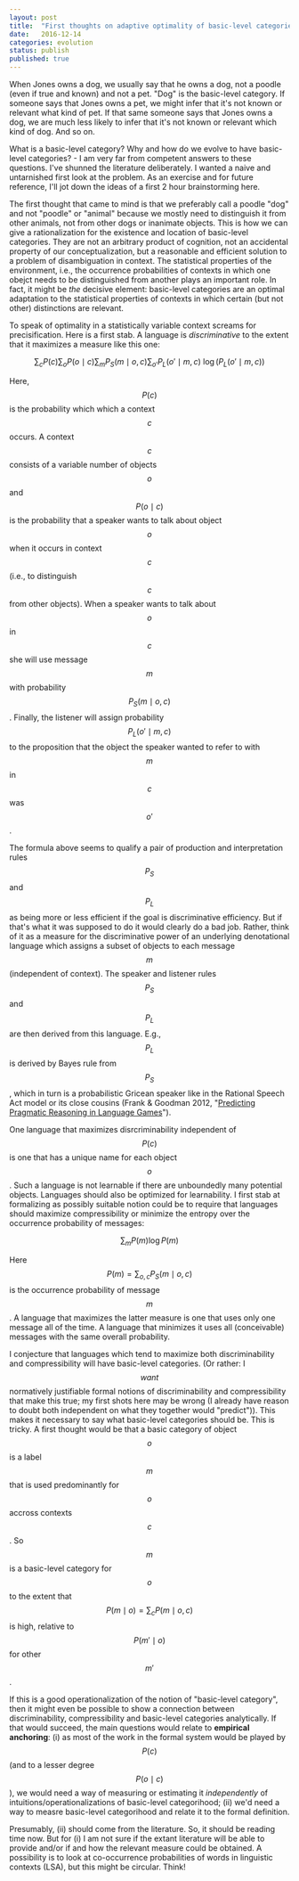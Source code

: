 ```yaml
---
layout: post
title:  "First thoughts on adaptive optimality of basic-level categories"
date:   2016-12-14
categories: evolution
status: publish
published: true
---
```

 
<script src="https://cdn.mathjax.org/mathjax/latest/MathJax.js?config=TeX-AMS-MML_HTMLorMML" type="text/javascript"></script>
 
When Jones owns a dog, we usually say that he owns a dog, not a poodle (even if true and known) and not a pet. "Dog" is the basic-level category. If someone says that Jones owns a pet, we might infer that it's not known or relevant what kind of pet. If that same someone says that Jones owns a dog, we are much less likely to infer that it's not known or relevant which kind of dog. And so on.
 
What is a basic-level category? Why and how do we evolve to have basic-level categories? - I am very far from competent answers to these questions. I've shunned the literature deliberately. I wanted a naive and untarnished first look at the problem. As an exercise and for future reference, I'll jot down the ideas of a first 2 hour brainstorming here.
 
The first thought that came to mind is that we preferably call a poodle "dog" and not "poodle" or "animal" because we mostly need to distinguish it from other animals, not from other dogs or inanimate objects. This is how we can give a rationalization for the existence and location of basic-level categories. They are not an arbitrary product of cognition, not an accidental property of our conceptualization, but a reasonable and efficient solution to a problem of disambiguation in context. The statistical properties of the environment, i.e., the occurrence probabilities of contexts in which one obejct needs to be distinguished from another plays an important role. In fact, it might be *the* decisive element: basic-level categories are an optimal adaptation to the statistical properties of contexts in which certain (but not other) distinctions are relevant.
 
To speak of optimality in a statistically variable context screams for precisification. Here is a first stab. A language is *discriminative* to the extent that it maximizes a measure like this one:
 
$$\sum_c P(c) \sum_o P(o \mid c) \sum_{m} P_S(m \mid o,c) \sum_{o'} P_L(o' \mid m,c) \ \log (P_L(o' \mid m,c)) $$
 
Here, $$P(c)$$ is the probability which which a context $$c$$ occurs. A context $$c$$ consists of a variable number of objects $$o$$ and $$P(o \mid c)$$ is the probability that a speaker wants to talk about object $$o$$ when it occurs in context $$c$$ (i.e., to distinguish $$c$$ from other objects). When a speaker wants to talk about $$o$$ in $$c$$ she will use message $$m$$ with probability $$P_S(m \mid o,c)$$. Finally, the listener will assign probability $$P_L(o' \mid m,c)$$ to the proposition that the object the speaker wanted to refer to with $$m$$ in $$c$$ was $$o'$$. 
 
The formula above seems to qualify a pair of production and interpretation rules $$P_S$$ and $$P_L$$ as being more or less efficient if the goal is discriminative efficiency. But if that's what it was supposed to do it would clearly do a bad job. Rather, think of it as a measure for the discriminative power of an underlying denotational language which assigns a subset of objects to each message $$m$$ (independent of context). The speaker and listener rules $$P_S$$ and $$P_L$$ are then derived from this language. E.g., $$P_L$$ is derived by Bayes rule from $$P_S$$, which in turn is a probabilistic Gricean speaker like in the Rational Speech Act model or its close cousins (Frank & Goodman 2012, "[Predicting Pragmatic Reasoning in Language Games](http://science.sciencemag.org/content/336/6084/998)").  
 
One language that maximizes disrcriminability independent of $$P(c)$$ is one that has a unique name for each object $$o$$. Such a language is not learnable if there are unboundedly many potential objects. Languages should also be optimized for learnability. I first stab at formalizing as possibly suitable notion could be to require that languages should maximize compressibility or minimize the entropy over the occurrence probability of messages:
 
$$\sum_m P(m)\log P(m)$$
 
Here $$P(m) = \sum_{o,c} P_S(m \mid o,c)$$ is the occurrence probability of message $$m$$. A language that maximizes the latter measure is one that uses only one message all of the time. A language that minimizes it uses all (conceivable) messages with the same overall probability.
 
I conjecture that languages which tend to maximize both discriminability and compressibility will have basic-level categories. (Or rather: I $$want$$ normatively justifiable formal notions of discriminability and compressibility that make this true; my first shots here may be wrong (I already have reason to doubt both independent on what they together would "predict")). This makes it necessary to say what basic-level categories should be. This is tricky. A first thought would be that a basic category of object $$o$$ is a label $$m$$ that is used predominantly for $$o$$ accross contexts $$c$$. So $$m$$ is a basic-level category for $$o$$ to the extent that $$P(m \mid o) = \sum_c P(m \mid o,c)$$ is high, relative to $$P(m'\mid o)$$ for other $$m'$$. 
 
If this is a good operationalization of the notion of "basic-level category", then it might even be possible to show a connection between discriminability, compressibility and basic-level categories analytically. If that would succeed, the main questions would relate to **empirical anchoring**: (i) as most of the work in the formal system would be played by $$P(c)$$ (and to a lesser degree $$P(o \mid c)$$), we would need a way of measuring or estimating it *independently* of intuitions/operationalizations of basic-level categorihood; (ii) we'd need a way to measre basic-level categorihood and relate it to the formal definition.
 
Presumably, (ii) should come from the literature. So, it should be reading time now. But for (i) I am not sure if the extant literature will be able to provide and/or if and how the relevant measure could be obtained. A possibility is to look at co-occurrence probabilities of words in linguistic contexts (LSA), but this might be circular. Think!
 
